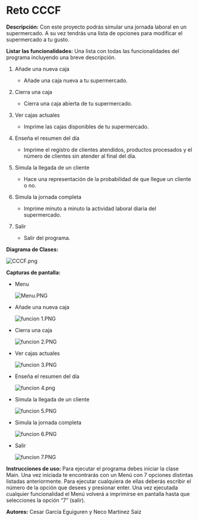 # Reto CCCF

**Descripción:**
Con este proyecto podrás simular una jornada laboral en un supermercado. A su vez tendrás una lista de opciones para modificar el supermercado a tu gusto.

**Listar las funcionalidades:**
Una lista con todas las funcionalidades del programa incluyendo una breve descripción.

1. Añade una nueva caja
    - Añade una caja nueva a tu supermercado.

2. Cierra una caja
    - Cierra una caja abierta de tu supermercado.

3. Ver cajas actuales
    - Imprime las cajas disponibles de tu supermercado.

4. Enseña el resumen del día
    - Imprime el registro de clientes atendidos, productos procesados y el número de clientes sin atender al final del día.

5. Simula la llegada de un cliente
    - Hace una representación de la probabilidad de que llegue un cliente o no.

6. Simula la jornada completa
    - Imprime minuto a minuto la actividad laboral diaria del supermercado.

7. Salir
    - Salir del programa.

**Diagrama de Clases:**

![CCCF.png](..%2F..%2F..%2Fdocs%2Fimages%2FCCCF.png)

**Capturas de pantalla:**

- Menu

  ![Menu.PNG](..%2F..%2F..%2Fdocs%2Fimages%2FMenu.PNG)

- Añade una nueva caja

  ![funcion 1.PNG](..%2F..%2F..%2Fdocs%2Fimages%2Ffuncion%201.PNG)

- Cierra una caja

  ![funcion 2.PNG](..%2F..%2F..%2Fdocs%2Fimages%2Ffuncion%202.PNG)

- Ver cajas actuales

  ![funcion 3.PNG](..%2F..%2F..%2Fdocs%2Fimages%2Ffuncion%203.PNG)

- Enseña el resumen del día

  ![funcion 4.png](..%2F..%2F..%2Fdocs%2Fimages%2Ffuncion%204.png)

- Simula la llegada de un cliente

  ![funcion 5.PNG](..%2F..%2F..%2Fdocs%2Fimages%2Ffuncion%205.PNG)

- Simula la jornada completa

  ![funcion 6.PNG](..%2F..%2F..%2Fdocs%2Fimages%2Ffuncion%206.PNG)

- Salir

  ![funcion 7.PNG](..%2F..%2F..%2Fdocs%2Fimages%2Ffuncion%207.PNG)

**Instrucciones de uso:**
Para ejecutar el programa debes iniciar la clase Main. 
Una vez iniciada te encontrarás con un Menú con 7 opciones distintas listadas anteriormente. 
Para ejecutar cualquiera de ellas deberás escribir el número de la opción que desees y presionar enter. 
Una vez ejecutada cualquier funcionalidad el Menú volverá a imprimirse en pantalla hasta que selecciones la opción “7” (salir).


**Autores:** Cesar García Eguiguren y Neco Martinez Saiz
